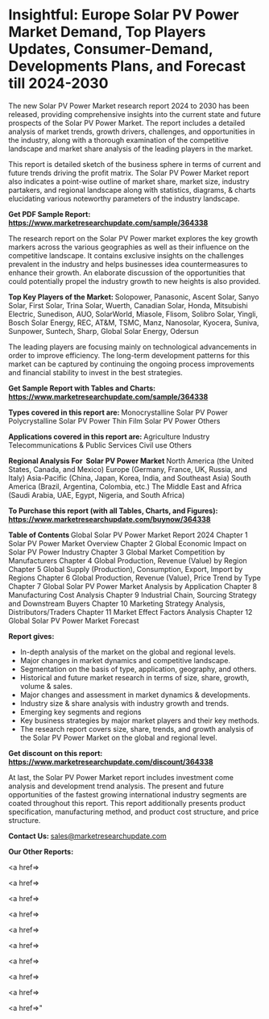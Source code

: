 # Insightful: Europe Solar PV Power Market Demand, Top Players Updates, Consumer-Demand, Developments Plans, and Forecast till 2024-2030

The new Solar PV Power Market research report 2024 to 2030 has been released, providing comprehensive insights into the current state and future prospects of the Solar PV Power Market. The report includes a detailed analysis of market trends, growth drivers, challenges, and opportunities in the industry, along with a thorough examination of the competitive landscape and market share analysis of the leading players in the market.

This report is detailed sketch of the business sphere in terms of current and future trends driving the profit matrix. The Solar PV Power Market report also indicates a point-wise outline of market share, market size, industry partakers, and regional landscape along with statistics, diagrams, &amp; charts elucidating various noteworthy parameters of the industry landscape.

<strong><b>Get PDF Sample Report: <a href=https://www.marketresearchupdate.com/sample/364338>https://www.marketresearchupdate.com/sample/364338</a></b></strong>

The research report on the Solar PV Power market explores the key growth markers across the various geographies as well as their influence on the competitive landscape. It contains exclusive insights on the challenges prevalent in the industry and helps businesses idea countermeasures to enhance their growth. An elaborate discussion of the opportunities that could potentially propel the industry growth to new heights is also provided.

<strong><b>Top Key Players of the Market:
</b></strong>Solopower, Panasonic, Ascent Solar, Sanyo Solar, First Solar, Trina Solar, Wuerth, Canadian Solar, Honda, Mitsubishi Electric, Sunedison, AUO, SolarWorld, Miasole, Flisom, Solibro Solar, Yingli, Bosch Solar Energy, REC, AT&M, TSMC, Manz, Nanosolar, Kyocera, Suniva, Sunpower, Suntech, Sharp, Global Solar Energy, Odersun<strong><b>
</b></strong>

The leading players are focusing mainly on technological advancements in order to improve efficiency. The long-term development patterns for this market can be captured by continuing the ongoing process improvements and financial stability to invest in the best strategies.

<strong><b>Get Sample Report with Tables and Charts: <a href=https://www.marketresearchupdate.com/sample/364338>https://www.marketresearchupdate.com/sample/364338</a></b></strong>

<strong><b>Types covered in this report are:
</b></strong>Monocrystalline Solar PV Power
Polycrystalline Solar PV Power
Thin Film Solar PV Power
Others<strong><b>
</b></strong>

<strong><b>Applications covered in this report are:
</b></strong>Agriculture
Industry
Telecommunications & Public Services
Civil use
Others<strong><b>
</b></strong>

<strong><b>Regional Analysis For  Solar PV Power Market</b></strong><strong><b>
</b></strong>North America (the United States, Canada, and Mexico)
Europe (Germany, France, UK, Russia, and Italy)
Asia-Pacific (China, Japan, Korea, India, and Southeast Asia)
South America (Brazil, Argentina, Colombia, etc.)
The Middle East and Africa (Saudi Arabia, UAE, Egypt, Nigeria, and South Africa)

<strong><b>To Purchase this report (with all Tables, Charts, and Figures): <a href=https://www.marketresearchupdate.com/buynow/364338>https://www.marketresearchupdate.com/buynow/364338</a></b></strong>

<strong><b>Table of Contents</b></strong><strong><b>
</b></strong>Global Solar PV Power Market Report 2024
Chapter 1 Solar PV Power Market Overview
Chapter 2 Global Economic Impact on Solar PV Power Industry
Chapter 3 Global Market Competition by Manufacturers
Chapter 4 Global Production, Revenue (Value) by Region
Chapter 5 Global Supply (Production), Consumption, Export, Import by Regions
Chapter 6 Global Production, Revenue (Value), Price Trend by Type
Chapter 7 Global Solar PV Power Market Analysis by Application
Chapter 8 Manufacturing Cost Analysis
Chapter 9 Industrial Chain, Sourcing Strategy and Downstream Buyers
Chapter 10 Marketing Strategy Analysis, Distributors/Traders
Chapter 11 Market Effect Factors Analysis
Chapter 12 Global Solar PV Power Market Forecast

<strong><b>Report gives:</b></strong>

- In-depth analysis of the market on the global and regional levels.
- Major changes in market dynamics and competitive landscape.
- Segmentation on the basis of type, application, geography, and others.
- Historical and future market research in terms of size, share, growth, volume &amp; sales.
- Major changes and assessment in market dynamics &amp; developments.
- Industry size &amp; share analysis with industry growth and trends.
- Emerging key segments and regions
- Key business strategies by major market players and their key methods.
- The research report covers size, share, trends, and growth analysis of the Solar PV Power Market on the global and regional level.

<strong><b>Get discount on this report: <a href=https://www.marketresearchupdate.com/discount/364338>https://www.marketresearchupdate.com/discount/364338</a></b></strong>

At last, the Solar PV Power Market report includes investment come analysis and development trend analysis. The present and future opportunities of the fastest growing international industry segments are coated throughout this report. This report additionally presents product specification, manufacturing method, and product cost structure, and price structure.

<strong><b>Contact Us:
</b></strong>sales@marketresearchupdate.com

<strong>Our Other Reports:</strong>

<a href=></a>

<a href=></a>

<a href=></a>

<a href=></a>

<a href=></a>

<a href=></a>

<a href=></a>

<a href=></a>

<a href=></a>

<a href=></a>"
